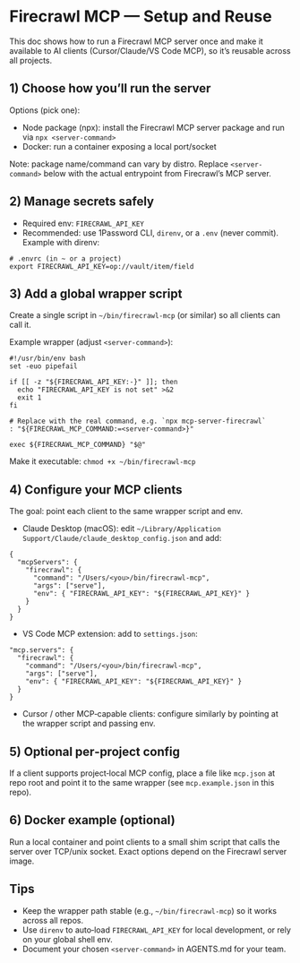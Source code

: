 # Firecrawl MCP — Setup and Reuse

This doc shows how to run a Firecrawl MCP server once and make it available to AI clients (Cursor/Claude/VS Code MCP), so it’s reusable across all projects.

## 1) Choose how you’ll run the server

Options (pick one):
- Node package (npx): install the Firecrawl MCP server package and run via `npx <server-command>`
- Docker: run a container exposing a local port/socket

Note: package name/command can vary by distro. Replace `<server-command>` below with the actual entrypoint from Firecrawl’s MCP server.

## 2) Manage secrets safely

- Required env: `FIRECRAWL_API_KEY`
- Recommended: use 1Password CLI, `direnv`, or a `.env` (never commit). Example with direnv:

```
# .envrc (in ~ or a project)
export FIRECRAWL_API_KEY=op://vault/item/field
```

## 3) Add a global wrapper script

Create a single script in `~/bin/firecrawl-mcp` (or similar) so all clients can call it.

Example wrapper (adjust `<server-command>`):

```
#!/usr/bin/env bash
set -euo pipefail

if [[ -z "${FIRECRAWL_API_KEY:-}" ]]; then
  echo "FIRECRAWL_API_KEY is not set" >&2
  exit 1
fi

# Replace with the real command, e.g. `npx mcp-server-firecrawl`
: "${FIRECRAWL_MCP_COMMAND:=<server-command>}"

exec ${FIRECRAWL_MCP_COMMAND} "$@"
```

Make it executable: `chmod +x ~/bin/firecrawl-mcp`

## 4) Configure your MCP clients

The goal: point each client to the same wrapper script and env.

- Claude Desktop (macOS): edit `~/Library/Application Support/Claude/claude_desktop_config.json` and add:

```
{
  "mcpServers": {
    "firecrawl": {
      "command": "/Users/<you>/bin/firecrawl-mcp",
      "args": ["serve"],
      "env": { "FIRECRAWL_API_KEY": "${FIRECRAWL_API_KEY}" }
    }
  }
}
```

- VS Code MCP extension: add to `settings.json`:
```
"mcp.servers": {
  "firecrawl": {
    "command": "/Users/<you>/bin/firecrawl-mcp",
    "args": ["serve"],
    "env": { "FIRECRAWL_API_KEY": "${FIRECRAWL_API_KEY}" }
  }
}
```

- Cursor / other MCP‑capable clients: configure similarly by pointing at the wrapper script and passing env.

## 5) Optional per‑project config

If a client supports project‑local MCP config, place a file like `mcp.json` at repo root and point it to the same wrapper (see `mcp.example.json` in this repo).

## 6) Docker example (optional)

Run a local container and point clients to a small shim script that calls the server over TCP/unix socket. Exact options depend on the Firecrawl server image.

## Tips
- Keep the wrapper path stable (e.g., `~/bin/firecrawl-mcp`) so it works across all repos.
- Use `direnv` to auto‑load `FIRECRAWL_API_KEY` for local development, or rely on your global shell env.
- Document your chosen `<server-command>` in AGENTS.md for your team.

